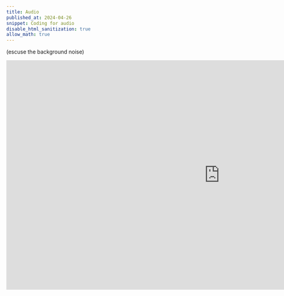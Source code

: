 ```yaml
---
title: Audio
published_at: 2024-04-26
snippet: Coding for audio 
disable_html_sanitization: true
allow_math: true
---
```

(escuse the background noise)
<iframe width="1124" height="604" src="https://www.youtube.com/embed/gd1M7kskj1g" title="Interactive Audio" frameborder="0" allow="accelerometer; autoplay; clipboard-write; encrypted-media; gyroscope; picture-in-picture; web-share" referrerpolicy="strict-origin-when-cross-origin" allowfullscreen></iframe>

